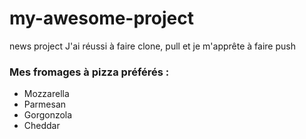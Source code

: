 # my-awesome-project
news project
J'ai réussi à faire clone, pull et je m'apprête à faire push
### Mes fromages à pizza préférés :
- Mozzarella
- Parmesan
- Gorgonzola
- Cheddar

